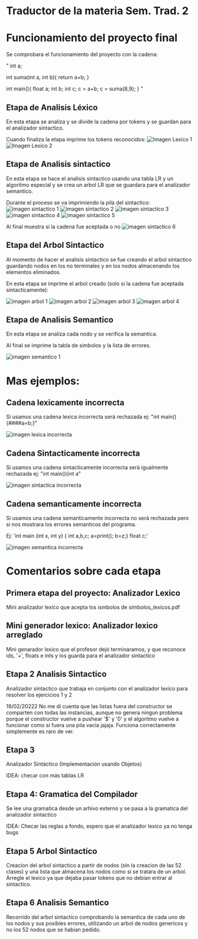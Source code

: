 # Traductor de la materia Sem. Trad. 2
# Funcionamiento del proyecto final
Se comprobara el funcionamiento del proyecto con la cadena: 

"
int a;


int suma(int a, int b){
return a+b;
}

int main(){
float a;
int b;
int c;
c = a+b;
c = suma(8,9);
}
"

## Etapa de Analisis Léxico
En esta etapa se analiza y se divide la cadena por tokens y se guardan para el analizador sintactico.


Cuando finaliza la etapa imprime los tokens reconocidos:
![Imagen Lexico 1](images/Lexico1.png)
![Imagen Lexico 2](images/Lexico2.png)


## Etapa de Analisis sintactico
En esta etapa se hace el analisis sintactico usando una tabla LR y un algoritmo especial y se crea un arbol LR que se guardara para el analizador semantico.

Durante el proceso se va imprimiendo la pila del sintactico:
![imagen sintactico 1](images/Sintactico1.png)
![imagen sintactico 2](images/Sintactico2.png)
![imagen sintactico 3](images/Sintactico3.png)
![imagen sintactico 4](images/Sintactico4.png)
![imagen sintactico 5](images/Sintactico5.png)


Al final muestra si la cadena fue aceptada o no
![imagen sintactico 6](images/Sintactico6.png)


## Etapa del Arbol Sintactico
Al momento de hacer el analisis sintactico se fue creando el arbol sintactico guardando nodos en los no terminales y en los nodos almacenando los elementos eliminados.


En esta etapa se imprime el arbol creado (solo si la cadena fue aceptada sintacticamente):

![imagen arbol 1](images/Arbol1.png)
![imagen arbol 2](images/Arbol2.png)
![imagen arbol 3](images/Arbol3.png)
![imagen arbol 4](images/Arbol4.png)


## Etapa de Analisis Semantico
En esta etapa se analiza cada nodo y se verifica la semantica.

Al final se imprime la tabla de simbolos y la lista de errores.

![imagen semantico 1](images/Semantico1.png)


# Mas ejemplos:

## Cadena lexicamente incorrecta
Si usamos una cadena lexica incorrecta será rechazada ej: "int main(){####a=b;}"

![imagen lexica incorrecta](images/LexicaIncorrecta.png)

## Cadena Sintacticamente incorrecta
Si usamos una cadena sintacticamente incorrecta será igualmente rechazada ej: "int main(){int a" 

![imagen sintactica incorrecta](images/SintacicoIncorrecto.png)


## Cadena semanticamente incorrecta
Si usamos una cadena semanticamente incorrecta no será rechazada pero si nos mostrara los errores semanticos del programa. 

Ej: 'int main (int x, int y) { int a,b,c; a=print(); b=z;} float c;'

![imagen semantica incorrecta](images/SemanticoIncorrecto.png)

# Comentarios sobre cada etapa
## Primera etapa del proyecto: Analizador Lexico
Mini analizador lexico que acepta los ismbolos de simbolos_lexicos.pdf

## Mini generador lexico: Analizador lexico arreglado
Mini genarador lexico que el profesor dejó terminaramos, y que reconoce ids, '+', floats e ints y los guarda para el analizador sintactico

## Etapa 2 Analisis Sintactico
Analizador sintactico que trabaja en conjunto con el analizador lexico para resolver los ejercicios 1 y 2 

19/02/20222 No me di cuenta que las listas fuera del constructor se comparten con todas las instancias, aunque no genera ningun problema porque el constructor vuelve a pushear '$' y '0' y el algoritmo vuelve a funcionar como si fuera una pila vacia jajaja. Funciona correctamente simplemente es raro de ver.

## Etapa 3
Analizador Sintáctico (Implementación usando Objetos)

IDEA: checar con más tablas LR

## Etapa 4: Gramatica del Compilador
Se lee una gramatica desde un arhivo externo y se pasa a la gramatica del analizador sintactico

IDEA: Checar las reglas a fondo, espero que el analizador lexico ya no tenga bugs

## Etapa 5 Arbol Sintactico
Creacion del arbol sintactico a partir de nodos (sin la creacion de las 52 clases) y una lista que almacena los nodos como si se tratara de un arbol. Arregle el lexico ya que dejaba pasar tokens que no debian entrar al sintactico.

## Etapa 6 Analisis Semantico
Recorrido del arbol sintactico comprobando la semantica de cada uno de los nodos y sus posibles errores, utilizando un arbol de nodos genericos y no los 52 nodos que se habian pedido.